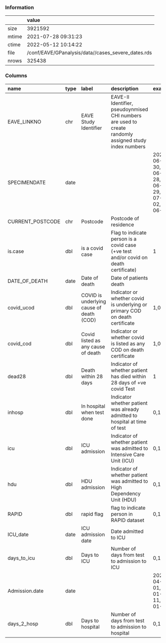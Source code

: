 
### Information



|       | value                                              |
|:------|:---------------------------------------------------|
| size  | 3921592                                            |
| mtime | 2021-07-28 09:31:23                                |
| ctime | 2022-05-12 10:14:22                                |
| file  | /conf/EAVE/GPanalysis/data//cases_severe_dates.rds |
| nrows | 325438                                             |

### Columns

| name             | type   | label                                    | description                                                                                            | examples                                               |
|:-----------------|:-------|:-----------------------------------------|:-------------------------------------------------------------------------------------------------------|:-------------------------------------------------------|
| EAVE_LINKNO      | chr    | EAVE Study Identifier                    | EAVE-II Identifier, pseudoynmised CHI numbers are used to create randomly assigned study index numbers |                                                        |
| SPECIMENDATE     | date   |                                          |                                                                                                        | 2021-06-30,2021-06-28,2021-06-29,2021-07-02,2021-06-22 |
| CURRENT_POSTCODE | chr    | Postcode                                 | Postcode of residence                                                                                  |                                                        |
| is.case          | dbl    | is a covid case                          | Flag to indicate person is a covid case (+ve test and/or covid on death certificate)                   | 1                                                      |
| DATE_OF_DEATH    | date   | Date of death                            | Date of patients death                                                                                 |                                                        |
| covid_ucod       | dbl    | COVID is underlying cause of death (COD) | Indicator or whether covid is underlying or primary COD on death certificate                           | 1,0                                                    |
| covid_cod        | dbl    | Covid listed as any cause of death       | Indicator or whether covid is listed as any COD on death certificate                                   | 1,0                                                    |
| dead28           | dbl    | Death within 28 days                     | Indicator of whether patient has died within 28 days of +ve covid Test                                 | 1                                                      |
| inhosp           | dbl    | In hospital when test done               | Indicator whether patient was already admitted to hospital at time of test                             | 0,1                                                    |
| icu              | dbl    | ICU admission                            | Indicator of whether patient was admitted to Intensive Care Unit (ICU)                                 | 0,1                                                    |
| hdu              | dbl    | HDU admission                            | Indicator of whether patient was admitted to High Dependency Unit (HDU)                                | 0,1                                                    |
| RAPID            | dbl    | rapid flag                               | flag to indicate person in RAPID dataset                                                               | 0,1                                                    |
| ICU_date         | date   | ICU admission date                       | Date admitted to ICU                                                                                   |                                                        |
| days_to_icu      | dbl    | Days to ICU                              | Number of days from test to admission to ICU                                                           | 0,1,2                                                  |
| Admission.date   | date   |                                          |                                                                                                        | 2020-04-01,2021-01-11,2021-01-20                       |
| days_2_hosp      | dbl    | Days to hospital                         | Number of days from test to admission to hospital                                                      | 0,1,-1,7                                               |
        